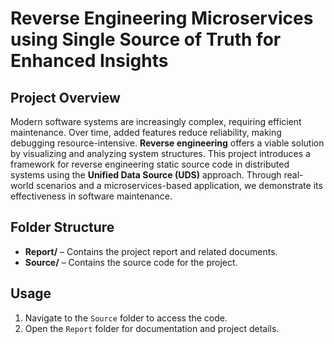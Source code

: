 # Reverse Engineering Microservices using Single Source of Truth for Enhanced Insights

## Project Overview

Modern software systems are increasingly complex, requiring efficient maintenance. Over time, added features reduce reliability, making debugging resource-intensive. **Reverse engineering** offers a viable solution by visualizing and analyzing system structures. This project introduces a framework for reverse engineering static source code in distributed systems using the **Unified Data Source (UDS)** approach. Through real-world scenarios and a microservices-based application, we demonstrate its effectiveness in software maintenance.

## Folder Structure

- **Report/** – Contains the project report and related documents.
- **Source/** – Contains the source code for the project.

## Usage

1. Navigate to the `Source` folder to access the code.
2. Open the `Report` folder for documentation and project details.
